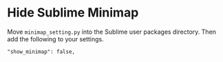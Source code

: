 # Hide Sublime Minimap

Move `minimap_setting.py` into the Sublime user packages directory. Then add the following to your settings.

```
"show_minimap": false,
```